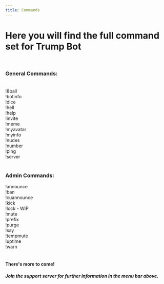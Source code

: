 ```yaml
---
title: Commands
---
```


# Here you will find the full command set for Trump Bot<br><br>

### General Commands: <br><br>
!8ball <br>
!botinfo <br>
!dice <br>
!hell <br>
!help <br>
!invite <br>
!meme <br>
!myavatar <br>
!myinfo <br>
!nudes <br>
!number <br>
!ping <br>
!server <br> <br>

### Admin Commands: <br>
!announce <br>
!ban <br>
!cuannounce <br>
!kick <br>
!lock - WIP <br>
!mute <br>
!prefix <br>
!purge <br>
!say <br>
!tempmute <br>
!uptime <br>
!warn <br> <br>



#### There's more to come!<br>
##### Join the support server for further information in the menu bar above.